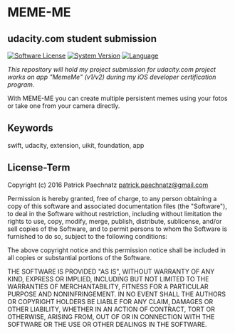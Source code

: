 # MEME-ME
## udacity.com student submission

[![Software License](https://img.shields.io/badge/license-MIT-brightgreen.svg)](LICENSE)
[![System Version](https://img.shields.io/badge/version-2.0.6-blue.svg)](VERSION)
[![Language](https://img.shields.io/badge/swift-3.0-orange.svg)](http://swift.org)

*This repository will hold my project submission for udacity.com project works on app "MemeMe" (v1/v2) during my iOS developer certification program.*

With MEME-ME you can create multiple persistent memes using your fotos or take one from your camera directly.

## Keywords
swift, udacity, extension, uikit, foundation, app

## License-Term

Copyright (c) 2016 Patrick Paechnatz <patrick.paechnatz@gmail.com>
                                                                           
Permission is hereby granted,  free of charge,  to any  person obtaining a 
copy of this software and associated documentation files (the "Software"),
to deal in the Software without restriction,  including without limitation
the rights to use,  copy, modify, merge, publish,  distribute, sublicense,
and/or sell copies  of the  Software,  and to permit  persons to whom  the
Software is furnished to do so, subject to the following conditions:       
                                                                           
The above copyright notice and this permission notice shall be included in 
all copies or substantial portions of the Software.
                                                                           
THE SOFTWARE IS PROVIDED "AS IS", WITHOUT WARRANTY OF ANY KIND, EXPRESS OR IMPLIED, INCLUDING  BUT NOT  LIMITED TO THE WARRANTIES OF MERCHANTABILITY, FITNESS FOR A PARTICULAR  PURPOSE AND  NONINFRINGEMENT.  IN NO EVENT SHALL THE AUTHORS OR COPYRIGHT HOLDERS BE LIABLE FOR ANY CLAIM, DAMAGES OR OTHER LIABILITY,  WHETHER IN AN ACTION OF CONTRACT,  TORT OR OTHERWISE,  ARISING
FROM,  OUT OF  OR IN CONNECTION  WITH THE  SOFTWARE  OR THE  USE OR  OTHER DEALINGS IN THE SOFTWARE.